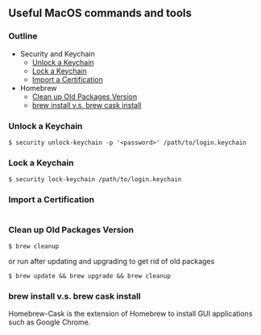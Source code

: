 ## Useful MacOS commands and tools

### Outline
- Security and Keychain
    - [Unlock a Keychain](#unlock-a-keychain)
    - [Lock a Keychain](#lock-a-keychain)
    - [Import a Certification](#import-a-certification)
- Homebrew
    - [Clean up Old Packages Version ](#clean-up-old-packages-version)
    - [brew install v.s. brew cask install](#brew-install-vs-brew-cask-install)

### Unlock a Keychain
```shell
$ security unlock-keychain -p '<password>' /path/to/login.keychain    
```

### Lock a Keychain
```shell
$ security lock-keychain /path/to/login.keychain    
```

### Import a Certification
```shell

```

### Clean up Old Packages Version
```shell
$ brew cleanup
```

or run after updating and upgrading to get rid of old packages

```shell
$ brew update && brew upgrade && brew cleanup
```

### brew install v.s. brew cask install
Homebrew-Cask is the extension of Homebrew to install GUI applications such as Google Chrome.

